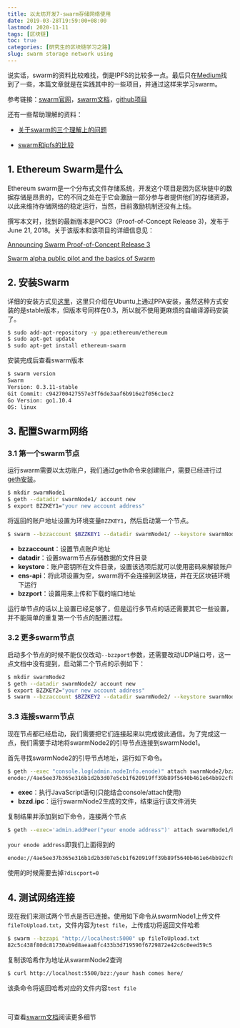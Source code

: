 ```yaml
---
title: 以太坊开发7-swarm存储网络使用
date: 2019-03-28T19:59:00+08:00
lastmod: 2020-11-11
tags: [区块链]
toc: true
categories: [研究生的区块链学习之路]
slug: swarm storage network using
---
```


说实话，swarm的资料比较难找，倒是IPFS的比较多一点。最后只在[Medium](http://medium.com/)找到了一些，本篇文章就是在实践其中的一些项目，并通过这样来学习swarm。

参考链接：[swarm官网](https://swarm-gateways.net/bzz:/theswarm.eth/)，[swarm文档](https://swarm-guide.readthedocs.io/en/latest/introduction.html)，[github项目](https://github.com/ethersphere)

还有一些帮助理解的资料：

- [关于swarm的三个理解上的问题](https://ethereum.stackexchange.com/questions/55027/swarm-in-a-private-network)

- [swarm和ipfs的比较](https://github.com/ethersphere/go-ethereum/wiki/IPFS-&-SWARM)

<!--more-->

## 1. Ethereum Swarm是什么

Ethereum swarm是一个分布式文件存储系统，开发这个项目是因为区块链中的数据存储是昂贵的，它的不同之处在于它会激励一部分参与者提供他们的存储资源，以此来维持存储网络的稳定运行，当然，目前激励机制还没有上线。

撰写本文时，找到的最新版本是POC3（Proof-of-Concept Release 3)，发布于June 21, 2018。关于该版本和该项目的详细信息见：

[Announcing Swarm Proof-of-Concept Release 3](<https://blog.ethereum.org/2018/06/21/announcing-swarm-proof-of-concept-release-3/>)

[Swarm alpha public pilot and the basics of Swarm](<https://blog.ethereum.org/2016/12/15/swarm-alpha-public-pilot-basics-swarm/>)

## 2. 安装Swarm

详细的安装方式见[这里](<https://swarm-guide.readthedocs.io/en/latest/installation.html>)，这里只介绍在Ubuntu上通过PPA安装，虽然这种方式安装的是stable版本，但版本号同样在0.3，所以就不使用更麻烦的自编译源码安装了。

```bash
$ sudo add-apt-repository -y ppa:ethereum/ethereum
$ sudo apt-get update
$ sudo apt-get install ethereum-swarm
```

安装完成后查看swarm版本

```bash
$ swarm version
Swarm
Version: 0.3.11-stable
Git Commit: c942700427557e3ff6de3aaf6b916e2f056c1ec2
Go Version: go1.10.4
OS: linux
```

## 3. 配置Swarm网络

### 3.1 第一个swarm节点

运行swarm需要以太坊账户，我们通过geth命令来创建账户，需要已经进行过[geth安装](https://github.com/ethereum/go-ethereum/wiki/Installing-Geth)。

```bash
$ mkdir swarmNode1
$ geth --datadir swarmNode1/ account new
$ export BZZKEY1="your new account address"
```

将返回的账户地址设置为环境变量`BZZKEY1`，然后启动第一个节点。

```bash
$ swarm --bzzaccount $BZZKEY1 --datadir swarmNode1/ --keystore swarmNode1/keystore --ens-api "" --bzzport 5000
```

- **bzzaccount**：设置节点账户地址
- **datadir**：设置swarm节点存储数据的文件目录
- **keystore**：账户密钥所在文件目录，设置该选项后就可以使用密码来解锁账户
- **ens-api**：将此项设置为空，swarm将不会连接到区块链，并在无区块链环境下运行
- **bzzport**：设置用来上传和下载的端口地址

运行单节点的话以上设置已经足够了，但是运行多节点的话还需要其它一些设置，并不能简单的重复第一个节点的配置过程。

### 3.2 更多swarm节点

启动多个节点的时候不能仅仅改动`--bzzport`参数，还需要改动UDP端口号，这一点文档中没有提到，启动第二个节点的示例如下：

```bash
$ mkdir swarmNode2
$ geth --datadir swarmNode2/ account new
$ export BZZKEY2="your new account address"
$ swarm --bzzaccount $BZZKEY2 --datadir swarmNode2/ --keystore swarmNode2/keystore --ens-api "" --bzzport 5500 --port 9000
```

### 3.3 连接swarm节点

现在节点都已经启动，我们需要把它们连接起来以完成彼此通信。为了完成这一点，我们需要手动地将swarmNode2的引导节点连接到swarmNode1。

首先寻找swarmNode2的引导节点地址，运行如下命令。

```bash
$ geth --exec "console.log(admin.nodeInfo.enode)" attach swarmNode2/bzzd.ipc
enode://4ae5ee37b365e316b1d2b3d07e5cb1f620919ff39b89f5640b461e64bb92cf8a2caa399548a292387c3f31741ff0e886231258a66707ce51ba5f85856790faac@127.0.0.1:9800?discport=0
```

- **exec**：执行JavaScript语句(只能结合console/attach使用)
- **bzzd.ipc**：运行swarmNode2生成的文件，结束运行该文件消失

复制结果并添加到如下命令，连接两个节点

```bash
$ geth --exec='admin.addPeer("your enode address")' attach swarmNode1/bzzd.ipc
```

`your enode address`即我们上面得到的

```bash
enode://4ae5ee37b365e316b1d2b3d07e5cb1f620919ff39b89f5640b461e64bb92cf8a2caa399548a292387c3f31741ff0e886231258a66707ce51ba5f85856790faac@127.0.0.1:9800
```

使用的时候需要去掉`?discport=0`

## 4. 测试网络连接

现在我们来测试两个节点是否已连接。使用如下命令从swarmNode1上传文件`fileToUpload.txt`，文件内容为`test file`，上传成功将返回文件哈希

```bash
$ swarm --bzzapi "http://localhost:5000" up fileToUpload.txt
82c5c438f80dc81730ab9d8aeaa8fc433b3d719590f6729872e42c6c0eed59c5
```

复制该哈希作为地址从swarmNode2查询

```bash
$ curl http://localhost:5500/bzz:/your hash comes here/
```

该条命令将返回哈希对应的文件内容`test file`

<br>

可查看[swarm文档](<https://swarm-guide.readthedocs.io/en/latest/introduction.html>)阅读更多细节